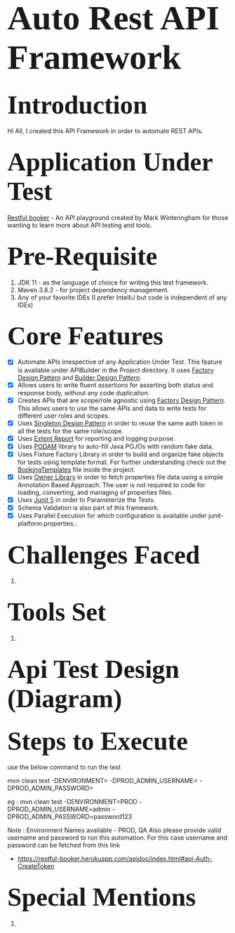# <span style="font-family: Calibri; font-size: 2.8em;"> Auto Rest API Framework </span>
## <span style="font-family: Calibri; font-size: 2.8em;"> Introduction </span>
Hi All, I created this API Framework in order to automate REST APIs.

## <span style="font-family: Calibri; font-size: 2.8em;"> Application Under Test </span>
[Restful booker](https://restful-booker.herokuapp.com/apidoc/index.html) - An API playground created by Mark Winteringham for those wanting to learn more about API testing and tools.

## <span style="font-family: Calibri; font-size: 2.8em;"> Pre-Requisite </span>
1. JDK 11 - as the language of choice for writing this test framework.
2. Maven 3.8.2 - for project dependency management.
3. Any of your favorite IDEs (I prefer IntelliJ but code is independent of any IDEs)

## <span style="font-family: Calibri; font-size: 2.8em;"> Core Features </span>
- [x] Automate APIs irrespective of any Application Under Test. This feature is available under APIBuilder in the Project directory. 
It uses [Factory Design Pattern](https://www.baeldung.com/java-factory-pattern) and [Builder Design Pattern](https://refactoring.guru/design-patterns/builder).
- [x] Allows users to write fluent assertions for asserting both status and response body, without any code duplication.
- [x] Creates APIs that are scope/role agnostic using [Factory Design Pattern](https://www.baeldung.com/java-factory-pattern). This allows users to use the same APIs and data to write tests for different user roles and scopes.
- [x] Uses [Singleton Design Pattern](https://www.baeldung.com/java-singleton) in order to reuse the same auth token in all the tests for the same role/scope.
- [x] Uses [Extent Report](https://www.extentreports.com/) for reporting and logging purpose.
- [x] Uses [PODAM](http://mtedone.github.io/podam/) library to auto-fill Java POJOs with random fake data.
- [x] Uses Fixture Factory Library in order to build and organize fake objects for tests using template format. 
For further understanding check out the [BookingTemplates](https://github.com/Kislaya1/RestApiProFramework/blob/main/src/main/java/com/rest/api/pro/templates/BookingTemplates.java) file inside the project.
- [x] Uses [Owner Library](https://matteobaccan.github.io/owner/) in order to fetch properties file data using a simple Annotation Based Approach.
The user is not required to code for loading, converting, and managing of properties files.
- [x] Uses [Junit 5](https://reflectoring.io/tutorial-junit5-parameterized-tests/) in order to Parameterize the Tests.
- [x] Schema Validation is also part of this framework.
- [x] Uses Parallel Execution for which configuration is available under junit-platform.properties.:

## <span style="font-family: Calibri; font-size: 2.8em;"> Challenges Faced </span>
1. 

## <span style="font-family: Calibri; font-size: 2.8em;"> Tools Set </span>
1. 

## <span style="font-family: Calibri; font-size: 2.8em;"> Api Test Design (Diagram) </span>


## <span style="font-family: Calibri; font-size: 2.8em;"> Steps to Execute </span>

use the below command to run the test

mvn clean test -DENVIRONMENT=<EnvironmentName> -DPROD_ADMIN_USERNAME=<AdminUsername>
-DPROD_ADMIN_PASSWORD=<AdminPassword>

eg :
mvn clean test -DENVIRONMENT=PROD -DPROD_ADMIN_USERNAME=admin -DPROD_ADMIN_PASSWORD=password123

Note :
Environment Names available - PROD, QA
Also please provide valid username and password to run this automation.
For this case username and password can be fetched from this link

- https://restful-booker.herokuapp.com/apidoc/index.html#api-Auth-CreateToken

## <span style="font-family: Calibri; font-size: 2.8em;"> Special Mentions </span>
1. 
